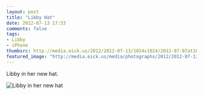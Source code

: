 ```yaml
---
layout: post
title: "Libby Hat"
date: 2012-07-13 17:53
comments: false
tags: 
- Libby
- iPhone
thumbsrc: http://media.eick.us/2012/2012-07-13/1024x1024/2012-07-07at18.00.08.jpg
featured_image: "http://media.eick.us/media/photographs/2012/2012-07-13/2012-07-07at18.00.08.jpg"
---
```

Libby in her new hat.

![Libby in her new hat](http://media.eick.us/media/photographs/2012/2012-07-13/2012-07-07at18.00.08.jpg)
